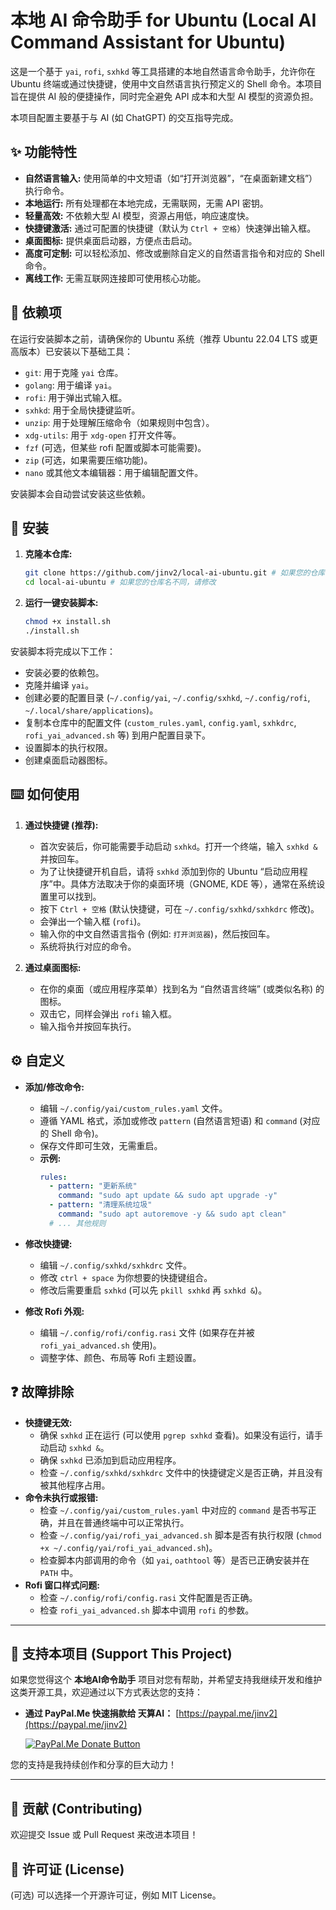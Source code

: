# 本地 AI 命令助手 for Ubuntu (Local AI Command Assistant for Ubuntu)

这是一个基于 `yai`, `rofi`, `sxhkd` 等工具搭建的本地自然语言命令助手，允许你在 Ubuntu 终端或通过快捷键，使用中文自然语言执行预定义的 Shell 命令。本项目旨在提供 AI 般的便捷操作，同时完全避免 API 成本和大型 AI 模型的资源负担。

本项目配置主要基于与 AI (如 ChatGPT) 的交互指导完成。

## ✨ 功能特性

*   **自然语言输入:** 使用简单的中文短语（如“打开浏览器”，“在桌面新建文档”）执行命令。
*   **本地运行:** 所有处理都在本地完成，无需联网，无需 API 密钥。
*   **轻量高效:** 不依赖大型 AI 模型，资源占用低，响应速度快。
*   **快捷键激活:** 通过可配置的快捷键（默认为 `Ctrl + 空格`）快速弹出输入框。
*   **桌面图标:** 提供桌面启动器，方便点击启动。
*   **高度可定制:** 可以轻松添加、修改或删除自定义的自然语言指令和对应的 Shell 命令。
*   **离线工作:** 无需互联网连接即可使用核心功能。

## 🔧 依赖项

在运行安装脚本之前，请确保你的 Ubuntu 系统（推荐 Ubuntu 22.04 LTS 或更高版本）已安装以下基础工具：

*   `git`: 用于克隆 `yai` 仓库。
*   `golang`: 用于编译 `yai`。
*   `rofi`: 用于弹出式输入框。
*   `sxhkd`: 用于全局快捷键监听。
*   `unzip`: 用于处理解压缩命令（如果规则中包含）。
*   `xdg-utils`: 用于 `xdg-open` 打开文件等。
*   `fzf` (可选，但某些 rofi 配置或脚本可能需要)。
*   `zip` (可选，如果需要压缩功能)。
*   `nano` 或其他文本编辑器：用于编辑配置文件。

安装脚本会自动尝试安装这些依赖。

## 🚀 安装

1.  **克隆本仓库:**
    ```bash
    git clone https://github.com/jinv2/local-ai-ubuntu.git # 如果您的仓库名不同，请修改
    cd local-ai-ubuntu # 如果您的仓库名不同，请修改
    ```

2.  **运行一键安装脚本:**
    ```bash
    chmod +x install.sh
    ./install.sh
    ```

安装脚本将完成以下工作：
*   安装必要的依赖包。
*   克隆并编译 `yai`。
*   创建必要的配置目录 (`~/.config/yai`, `~/.config/sxhkd`, `~/.config/rofi`, `~/.local/share/applications`)。
*   复制本仓库中的配置文件 (`custom_rules.yaml`, `config.yaml`, `sxhkdrc`, `rofi_yai_advanced.sh` 等) 到用户配置目录下。
*   设置脚本的执行权限。
*   创建桌面启动器图标。

## ⌨️ 如何使用

1.  **通过快捷键 (推荐):**
    *   首次安装后，你可能需要手动启动 `sxhkd`。打开一个终端，输入 `sxhkd &` 并按回车。
    *   为了让快捷键开机自启，请将 `sxhkd` 添加到你的 Ubuntu “启动应用程序”中。具体方法取决于你的桌面环境（GNOME, KDE 等），通常在系统设置里可以找到。
    *   按下 `Ctrl + 空格` (默认快捷键，可在 `~/.config/sxhkd/sxhkdrc` 修改)。
    *   会弹出一个输入框 (`rofi`)。
    *   输入你的中文自然语言指令 (例如: `打开浏览器`)，然后按回车。
    *   系统将执行对应的命令。

2.  **通过桌面图标:**
    *   在你的桌面（或应用程序菜单）找到名为 “自然语言终端” (或类似名称) 的图标。
    *   双击它，同样会弹出 `rofi` 输入框。
    *   输入指令并按回车执行。

## ⚙️ 自定义

*   **添加/修改命令:**
    *   编辑 `~/.config/yai/custom_rules.yaml` 文件。
    *   遵循 YAML 格式，添加或修改 `pattern` (自然语言短语) 和 `command` (对应的 Shell 命令)。
    *   保存文件即可生效，无需重启。
    *   **示例:**
        ```yaml
        rules:
          - pattern: "更新系统"
            command: "sudo apt update && sudo apt upgrade -y"
          - pattern: "清理系统垃圾"
            command: "sudo apt autoremove -y && sudo apt clean"
          # ... 其他规则
        ```

*   **修改快捷键:**
    *   编辑 `~/.config/sxhkd/sxhkdrc` 文件。
    *   修改 `ctrl + space` 为你想要的快捷键组合。
    *   修改后需要重启 `sxhkd` (可以先 `pkill sxhkd` 再 `sxhkd &`)。

*   **修改 Rofi 外观:**
    *   编辑 `~/.config/rofi/config.rasi` 文件 (如果存在并被 `rofi_yai_advanced.sh` 使用)。
    *   调整字体、颜色、布局等 Rofi 主题设置。

## ❓ 故障排除

*   **快捷键无效:**
    *   确保 `sxhkd` 正在运行 (可以使用 `pgrep sxhkd` 查看)。如果没有运行，请手动启动 `sxhkd &`。
    *   确保 `sxhkd` 已添加到启动应用程序。
    *   检查 `~/.config/sxhkd/sxhkdrc` 文件中的快捷键定义是否正确，并且没有被其他程序占用。
*   **命令未执行或报错:**
    *   检查 `~/.config/yai/custom_rules.yaml` 中对应的 `command` 是否书写正确，并且在普通终端中可以正常执行。
    *   检查 `~/.config/yai/rofi_yai_advanced.sh` 脚本是否有执行权限 (`chmod +x ~/.config/yai/rofi_yai_advanced.sh`)。
    *   检查脚本内部调用的命令（如 `yai`, `oathtool` 等）是否已正确安装并在 `PATH` 中。
*   **Rofi 窗口样式问题:**
    *   检查 `~/.config/rofi/config.rasi` 文件配置是否正确。
    *   检查 `rofi_yai_advanced.sh` 脚本中调用 `rofi` 的参数。

---
## 💖 支持本项目 (Support This Project)

如果您觉得这个 **本地AI命令助手** 项目对您有帮助，并希望支持我继续开发和维护这类开源工具，欢迎通过以下方式表达您的支持：

*   **通过 PayPal.Me 快速捐款给 天算AI：**
    [https://paypal.me/jinv2](https://paypal.me/jinv2)

    [![PayPal.Me Donate Button](https://img.shields.io/badge/PayPal-Donate-00457C?style=for-the-badge&logo=paypal&logoColor=white)](https://paypal.me/jinv2)

您的支持是我持续创作和分享的巨大动力！

---

## 🤝 贡献 (Contributing)

欢迎提交 Issue 或 Pull Request 来改进本项目！

## 📄 许可证 (License)

(可选) 可以选择一个开源许可证，例如 MIT License。
